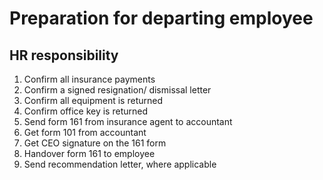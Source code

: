 # Preparation for departing employee

## HR responsibility

1. Confirm all insurance payments
2. Confirm a signed resignation/ dismissal letter
3. Confirm all equipment is returned 
4. Confirm office key is returned
5. Send form 161 from insurance agent to accountant
6. Get form 101 from accountant
7. Get CEO signature on the 161 form
8. Handover form 161 to employee
9. Send recommendation letter, where applicable


